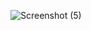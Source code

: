 ![Screenshot (5)](https://github.com/vieri2in/ContactsMangegerSolution/assets/97074757/763b068f-40c9-4a99-aaf3-1909f749ee0b)
